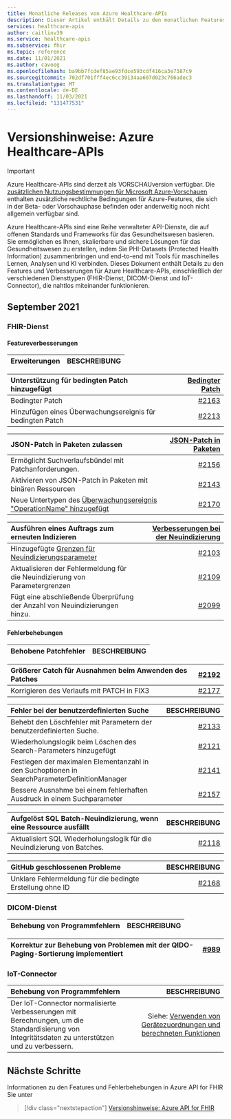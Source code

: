 ```yaml
---
title: Monatliche Releases von Azure Healthcare-APIs
description: Dieser Artikel enthält Details zu den monatlichen Features und Verbesserungen der Azure Healthcare-APIs.
services: healthcare-apis
author: caitlinv39
ms.service: healthcare-apis
ms.subservice: fhir
ms.topic: reference
ms.date: 11/01/2021
ms.author: cavoeg
ms.openlocfilehash: ba9bb7fcdef85ae93fdce593cdf416ca3e7387c9
ms.sourcegitcommit: 702df701fff4ec6cc39134aa607d023c766adec3
ms.translationtype: MT
ms.contentlocale: de-DE
ms.lasthandoff: 11/03/2021
ms.locfileid: "131477531"
---
```

# <a name="release-notes-azure-healthcare-apis"></a>Versionshinweise: Azure Healthcare-APIs

> [!IMPORTANT]
> Azure Healthcare-APIs sind derzeit als VORSCHAUversion verfügbar. Die [zusätzlichen Nutzungsbestimmungen für Microsoft Azure-Vorschauen](https://azure.microsoft.com/support/legal/preview-supplemental-terms/) enthalten zusätzliche rechtliche Bedingungen für Azure-Features, die sich in der Beta- oder Vorschauphase befinden oder anderweitig noch nicht allgemein verfügbar sind. 

Azure Healthcare-APIs sind eine Reihe verwalteter API-Dienste, die auf offenen Standards und Frameworks für das Gesundheitswesen basieren. Sie ermöglichen es Ihnen, skalierbare und sichere Lösungen für das Gesundheitswesen zu erstellen, indem Sie PHI-Datasets (Protected Health Information) zusammenbringen und end-to-end mit Tools für maschinelles Lernen, Analysen und KI verbinden. Dieses Dokument enthält Details zu den Features und Verbesserungen für Azure Healthcare-APIs, einschließlich der verschiedenen Diensttypen (FHIR-Dienst, DICOM-Dienst und IoT-Connector), die nahtlos miteinander funktionieren.

## <a name="september-2021"></a>September 2021

### <a name="fhir-service"></a>FHIR-Dienst

#### <a name="feature-enhancements"></a>**Featureverbesserungen**

|Erweiterungen | BESCHREIBUNG |
|:------------------- | -----------:|

|Unterstützung für bedingten Patch hinzugefügt | [Bedingter Patch](./././azure-api-for-fhir/fhir-rest-api-capabilities.md#patch-and-conditional-patch)|
|:------------------- | -----------:|
|Bedingter Patch | [#2163](https://github.com/microsoft/fhir-server/pull/2163) |
|Hinzufügen eines Überwachungsereignis für bedingten Patch | [#2213](https://github.com/microsoft/fhir-server/pull/2213) |

|JSON-Patch in Paketen zulassen | [JSON-Patch in Paketen](./././azure-api-for-fhir/fhir-rest-api-capabilities.md#patch-in-bundles)|
|:------------------- | -----------:|
|Ermöglicht Suchverlaufsbündel mit Patchanforderungen. |[#2156](https://github.com/microsoft/fhir-server/pull/2156) | 
|Aktivieren von JSON-Patch in Paketen mit binären Ressourcen |[#2143](https://github.com/microsoft/fhir-server/pull/2143) |
|Neue Untertypen des [Überwachungsereignis "OperationName" hinzugefügt](./././azure-api-for-fhir/enable-diagnostic-logging.md#audit-log-details)| [#2170](https://github.com/microsoft/fhir-server/pull/2170) |

| Ausführen eines Auftrags zum erneuten Indizieren | [Verbesserungen bei der Neuindizierung](./././fhir/how-to-run-a-reindex.md)|
|:------------------- | -----------:|
|Hinzugefügte [Grenzen für Neuindizierungsparameter](./././azure-api-for-fhir/how-to-run-a-reindex.md#performance-considerations)|[#2103](https://github.com/microsoft/fhir-server/pull/2103)|
|Aktualisieren der Fehlermeldung für die Neuindizierung von Parametergrenzen|[#2109](https://github.com/microsoft/fhir-server/pull/2109)|
|Fügt eine abschließende Überprüfung der Anzahl von Neuindizierungen hinzu. |[#2099](https://github.com/microsoft/fhir-server/pull/2099)|

#### <a name="bug-fixes"></a>**Fehlerbehebungen**

|Behobene Patchfehler | BESCHREIBUNG |
|:------------------- | -----------:|

| Größerer Catch für Ausnahmen beim Anwenden des Patches | [#2192](https://github.com/microsoft/fhir-server/pull/2192)|
|:------------------- | -----------:|
|Korrigieren des Verlaufs mit PATCH in FIX3 |[#2177](https://github.com/microsoft/fhir-server/pull/2177) |

|Fehler bei der benutzerdefinierten Suche |BESCHREIBUNG |
|:------------------- | -----------:|
|Behebt den Löschfehler mit Parametern der benutzerdefinierten Suche. |[#2133](https://github.com/microsoft/fhir-server/pull/2133) |
|Wiederholungslogik beim Löschen des Search-Parameters hinzugefügt | [#2121](https://github.com/microsoft/fhir-server/pull/2121)|
|Festlegen der maximalen Elementanzahl in den Suchoptionen in SearchParameterDefinitionManager |[#2141](https://github.com/microsoft/fhir-server/pull/2141) |
|Bessere Ausnahme bei einem fehlerhaften Ausdruck in einem Suchparameter |[#2157](https://github.com/microsoft/fhir-server/pull/2157) |

|Aufgelöst SQL Batch-Neuindizierung, wenn eine Ressource ausfällt |BESCHREIBUNG |
|:------------------- | -----------:|
|Aktualisiert SQL Wiederholungslogik für die Neuindizierung von Batches. |[#2118](https://github.com/microsoft/fhir-server/pull/2118) |

|GitHub geschlossenen Probleme |BESCHREIBUNG |
|:------------------- | -----------:|
|Unklare Fehlermeldung für die bedingte Erstellung ohne ID |[#2168](https://github.com/microsoft/fhir-server/issues/2168) |

### <a name="dicom-service"></a>**DICOM-Dienst**

|Behebung von Programmfehlern | BESCHREIBUNG |
|:------------------- | -----------:|

|Korrektur zur Behebung von Problemen mit der QIDO-Paging-Sortierung implementiert |  [#989](https://github.com/microsoft/dicom-server/pull/989) |
|:------------------- | -----------:|

### <a name="iot-connector"></a>**IoT-Connector**

|Behebung von Programmfehlern | BESCHREIBUNG |
|:------------------- | -----------:|
| Der IoT-Connector normalisierte Verbesserungen mit Berechnungen, um die Standardisierung von Integritätsdaten zu unterstützen und zu verbessern. | Siehe: [Verwenden von Gerätezuordnungen und](./../healthcare-apis/iot/how-to-use-device-mapping-iot.md) [berechneten Funktionen](https://github.com/microsoft/iomt-fhir/blob/master/docs/Configuration.md)  |

## <a name="next-steps"></a>Nächste Schritte

Informationen zu den Features und Fehlerbehebungen in Azure API for FHIR Sie unter

>[!div class="nextstepaction"]
>[Versionshinweise: Azure API for FHIR](./azure-api-for-fhir/release-notes.md)


